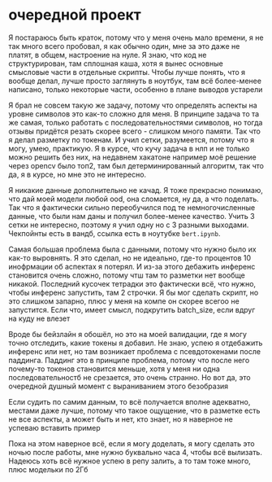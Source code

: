 # очередной проект

Я постараюсь быть краток, потому что у меня очень мало времени, я не так много всего пробовал, я как обычно один, мне за это даже не платят, в общем, настроение на нуле.
Я знаю, что код не структурирован, там сплошная каша, хотя я вынес основные смысловые части в отдельные скрипты. Чтобы лучше понять, что я вообще делал, лучше просто заглянуть в ноутбук, там всё более-менее
написано, только некоторые части, особенно в плане выводов устарели

Я брал не совсем такую же задачу, потому что определять аспекты на уровне символов это как-то сложно для меня. В принципе задача то та же самая, только работать с последовательностями символов, но тогда отзывы придётся резать скорее всего - слишком много памяти. Так что я делал разметку по токенам. И учил сетки, разумеется, потому что я могу, умею, практикую. Я в курсе, что кучу задача в нлп и не только можно решить без них, на недавнем хакатоне например моё решение через opencv было топ2, там был детерминированный алгоритм, так что да, я в курсе, но мне это не интересно.

Я никакие данные дополнительно не качад. Я тоже прекрасно понимаю, что дай моей модели любой ood, она сломается, ну да, а что поделать. Так что я фактически сильно переобучился под те немногочисленные данные, что были нам даны и получил более-менее качество. Учить 3 сетки не интересно, поэтому я учил одну но с 3 разными выходами. Чекпойнты есть в вандб, ссылка есть в ноутубке `bert.ipynb`.

Самая большая проблема была с данными, потому что нужно было их как-то выровнять. Я это сделал, но не идеально, где-то процентов 10 инофрмации об аспектах я потерял. И из-за этого дебажить инференс становится очень сложно, потому чтш там то разметки нет вообще никакой. Последний кусочек тетрадки это фактически всё, что нужно, чтобы инференс запустить, там 2 строчки. Я бы мог сделать скрипт, но это слишком запарно, плюс у меня на компе он скорее всегоо не запустится. Если что, имеет смысл, подкрутить batch_size, если вдруг на куду не влезет

Вроде бы бейзлайн я обошёл, но это на моей валидации, где я могу точно отследить, какие токены я добавил. Не знаю, успею я отдебажить инференс или нет, но там возникает проблема с псевдотокенами после паддинга. Паддинг это в принципе проблема, потому что после него почему-то токенов становится меньше, хотя у меня ни одна последовательностб не срезается, это очень странно. Но вот да, это очередной душный момент с выраниванием этого безобразия

Если судить по самим данным, то всё получается вполне адекватно, местами даже лучше, потому что такое ощущение, что в разметке есть не все аспекты, а может быть и нет, кто знает, но я наверное не успеваю вставить пример

Пока на этом наверное всё, если я могу доделать, я могу сделать это ночью после работы, мне нужно буквально часа 4, чтобы всё вылизать. Надеюсь хоть всё нужное успею в репу залить, а то там тоже много, плюс модельки по 2Гб
